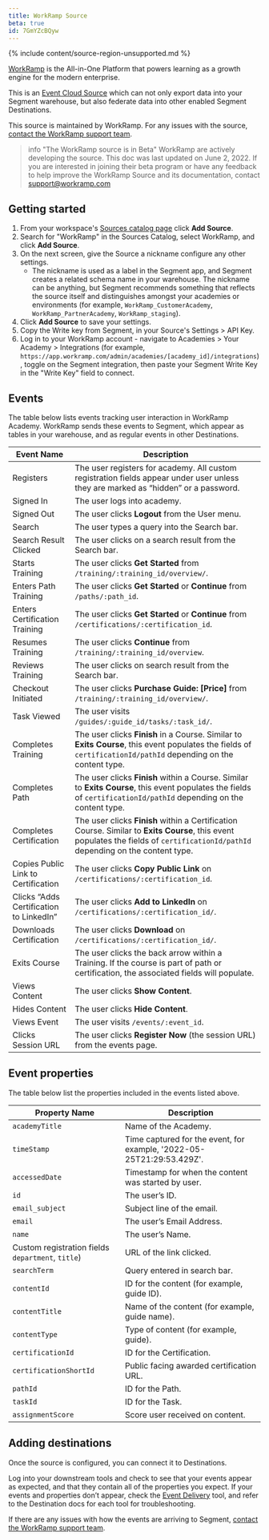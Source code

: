 ```yaml
---
title: WorkRamp Source
beta: true
id: 7GmYZcBQyw
---
```

{% include content/source-region-unsupported.md %}

[WorkRamp](https://www.workramp.com/products/external-learning/customer-academy/?utm_source=segmentio&utm_medium=docs&utm_campaign=partners) is the All-in-One Platform that powers learning as a growth engine for the modern enterprise.

This is an [Event Cloud Source](https://segment.com/docs/sources/#event-cloud-sources) which can not only export data into your Segment warehouse, but also federate data into other enabled Segment Destinations.

This source is maintained by WorkRamp. For any issues with the source, [contact the WorkRamp support team](mailto:support@workramp.com).

> info "The WorkRamp source is in Beta"
> WorkRamp are actively developing the source. This doc was last updated on June 2, 2022. If you are interested in joining their beta program or have any feedback to help improve the WorkRamp Source and its documentation, contact [support@workramp.com](mailto:support@workramp.com)



## Getting started

1. From your workspace's [Sources catalog page](https://app.segment.com/goto-my-workspace/sources/catalog) click **Add Source**.
2. Search for "WorkRamp" in the Sources Catalog, select WorkRamp, and click **Add Source**.
3. On the next screen, give the Source a nickname configure any other settings. 
   * The nickname is used as a label in the Segment app, and Segment creates a related schema name in your warehouse.  The nickname can be anything, but Segment recommends something that reflects the source itself and distinguishes amongst your academies or environments (for example, `WorkRamp_CustomerAcademy`, `WorkRamp_PartnerAcademy`, `WorkRamp_staging`).
5. Click **Add Source** to save your settings.
6. Copy the Write key from Segment, in your Source's Settings > API Key. 
7. Log in to your WorkRamp account - navigate to Academies > Your Academy > Integrations (for example, `https://app.workramp.com/admin/academies/[academy_id]/integrations`), toggle on the Segment integration, then paste your Segment Write Key in the "Write Key" field to connect. 


## Events

The table below lists events tracking user interaction in  WorkRamp Academy. WorkRamp sends these events to Segment, which appear as tables in your warehouse, and as regular events in other Destinations.

| Event Name                              | Description                                                                                                                                                                       |
| --------------------------------------- | --------------------------------------------------------------------------------------------------------------------------------------------------------------------------------- |
| Registers                               | The user registers for academy. All custom registration fields appear under user unless they are marked as “hidden” or a password.                                                |
| Signed In                               | The user logs into academy.                                                                                                                                                       |
| Signed Out                              | The user clicks **Logout** from the User menu.                                                                                                                                    |
| Search                                  | The user types a query into the Search bar.                                                                                                                                       |
| Search Result Clicked                   | The user clicks on a search result from the Search bar.                                                                                                                           |
| Starts Training                         | The user clicks **Get Started** from `/training/:training_id/overview/`.                                                                                                          |
| Enters Path Training                    | The user clicks **Get Started** or **Continue** from `/paths/:path_id`.                                                                                                           |
| Enters Certification Training           | The user clicks **Get Started** or **Continue** from `/certifications/:certification_id`.                                                                                         |
| Resumes Training                        | The user clicks **Continue** from `/training/:training_id/overview`.                                                                                                              |
| Reviews Training                        | The user clicks on search result from the Search bar.                                                                                                                             |
| Checkout Initiated                      | The user clicks **Purchase Guide: [Price]** from `/training/:training_id/overview/`.                                                                                              |
| Task Viewed                             | The user visits `/guides/:guide_id/tasks/:task_id/`.                                                                                                                              |
| Completes Training                      | The user clicks **Finish** in a Course. Similar to **Exits Course**, this event populates the fields of `certificationId/pathId` depending on the content type.                   |
| Completes Path                          | The user clicks **Finish** within a Course. Similar to **Exits Course**, this event populates the fields of `certificationId/pathId` depending on the content type.               |
| Completes Certification                 | The user clicks **Finish** within a Certification Course. Similar to **Exits Course**, this event populates the fields of `certificationId/pathId` depending on the content type. |
| Copies Public Link to Certification     | The user clicks **Copy Public Link** on `/certifications/:certification_id`.                                                                                                      |
| Clicks “Adds Certification to LinkedIn” | The user clicks **Add to LinkedIn** on `/certifications/:certification_id/`.                                                                                                      |
| Downloads Certification                 | The user clicks **Download** on `/certifications/:certification_id/`.                                                                                                             |
| Exits Course                            | The user clicks the back arrow within a Training. If the course is part of path or certification, the associated fields will populate.                                            |
| Views Content                           | The user clicks **Show Content**.                                                                                                                                                 |
| Hides Content                           | The user clicks **Hide Content**.                                                                                                                                                 |
| Views Event                             | The user visits `/events/:event_id`.                                                                                                                                              |
| Clicks Session URL                      | The user clicks **Register Now** (the session URL) from the events page.                                                                                                          |





## Event properties

The table below list the properties included in the events listed above.

| Property Name                                      | Description                                                           |
| -------------------------------------------------- | --------------------------------------------------------------------- |
| `academyTitle`                                     | Name of the Academy.                                                  |
| `timeStamp`                                        | Time captured for the event, for example, '2022-05-25T21:29:53.429Z'. |
| `accessedDate`                                     | Timestamp for when the content was started by user.                   |
| `id`                                               | The user’s ID.                                                        |
| `email_subject`                                    | Subject line of the email.                                            |
| `email`                                            | The user’s Email Address.                                             |
| `name`                                             | The user’s Name.                                                      |
| Custom registration fields  `department`, `title`) | URL of the link clicked.                                              |
| `searchTerm`                                       | Query entered in search bar.                                          |
| `contentId`                                        | ID for the content (for example, guide ID).                           |
| `contentTitle`                                     | Name of the content (for example, guide name).                        |
| `contentType`                                      | Type of content (for example, guide).                                 |
| `certificationId`                                  | ID for the Certification.                                             |
| `certificationShortId`                             | Public facing awarded certification URL.                              |
| `pathId`                                           | ID for the Path.                                                      |
| `taskId`                                           | ID for the Task.                                                      |
| `assignmentScore`                                  | Score user received on content.                                       |



## Adding destinations

Once the source is configured, you can connect it to Destinations.

Log into your downstream tools and check to see that your events appear as expected, and that they contain all of the properties you expect. If your events and properties don’t appear, check the [Event Delivery](/docs/connections/event-delivery/) tool, and refer to the Destination docs for each tool for troubleshooting.

If there are any issues with how the events are arriving to Segment, [contact the WorkRamp support team](mailto:support@workramp.com).